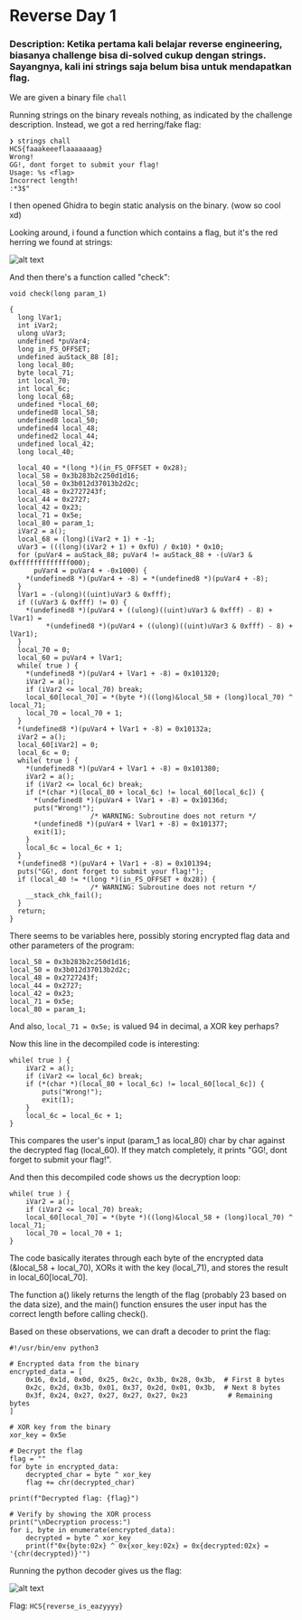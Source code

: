 # Reverse Day 1
### Description: Ketika pertama kali belajar reverse engineering, biasanya challenge bisa di-solved cukup dengan strings. Sayangnya, kali ini strings saja belum bisa untuk mendapatkan flag.

We are given a binary file ```chall```

Running strings on the binary reveals nothing, as indicated by the challenge description. Instead, we got a red herring/fake flag:

```
❯ strings chall
HCS{faaakeeeflaaaaaaag}
Wrong!
GG!, dont forget to submit your flag!
Usage: %s <flag>
Incorrect length!
:*3$"
```

I then opened Ghidra to begin static analysis on the binary. (wow so cool xd)

Looking around, i found a function which contains a flag, but it's the red herring we found at strings:

![alt text](image.png)

And then there's a function called "check":

```
void check(long param_1)

{
  long lVar1;
  int iVar2;
  ulong uVar3;
  undefined *puVar4;
  long in_FS_OFFSET;
  undefined auStack_88 [8];
  long local_80;
  byte local_71;
  int local_70;
  int local_6c;
  long local_68;
  undefined *local_60;
  undefined8 local_58;
  undefined8 local_50;
  undefined4 local_48;
  undefined2 local_44;
  undefined local_42;
  long local_40;
  
  local_40 = *(long *)(in_FS_OFFSET + 0x28);
  local_58 = 0x3b283b2c250d1d16;
  local_50 = 0x3b012d37013b2d2c;
  local_48 = 0x2727243f;
  local_44 = 0x2727;
  local_42 = 0x23;
  local_71 = 0x5e;
  local_80 = param_1;
  iVar2 = a();
  local_68 = (long)(iVar2 + 1) + -1;
  uVar3 = (((long)(iVar2 + 1) + 0xfU) / 0x10) * 0x10;
  for (puVar4 = auStack_88; puVar4 != auStack_88 + -(uVar3 & 0xfffffffffffff000);
      puVar4 = puVar4 + -0x1000) {
    *(undefined8 *)(puVar4 + -8) = *(undefined8 *)(puVar4 + -8);
  }
  lVar1 = -(ulong)((uint)uVar3 & 0xfff);
  if ((uVar3 & 0xfff) != 0) {
    *(undefined8 *)(puVar4 + ((ulong)((uint)uVar3 & 0xfff) - 8) + lVar1) =
         *(undefined8 *)(puVar4 + ((ulong)((uint)uVar3 & 0xfff) - 8) + lVar1);
  }
  local_70 = 0;
  local_60 = puVar4 + lVar1;
  while( true ) {
    *(undefined8 *)(puVar4 + lVar1 + -8) = 0x101320;
    iVar2 = a();
    if (iVar2 <= local_70) break;
    local_60[local_70] = *(byte *)((long)&local_58 + (long)local_70) ^ local_71;
    local_70 = local_70 + 1;
  }
  *(undefined8 *)(puVar4 + lVar1 + -8) = 0x10132a;
  iVar2 = a();
  local_60[iVar2] = 0;
  local_6c = 0;
  while( true ) {
    *(undefined8 *)(puVar4 + lVar1 + -8) = 0x101380;
    iVar2 = a();
    if (iVar2 <= local_6c) break;
    if (*(char *)(local_80 + local_6c) != local_60[local_6c]) {
      *(undefined8 *)(puVar4 + lVar1 + -8) = 0x10136d;
      puts("Wrong!");
                    /* WARNING: Subroutine does not return */
      *(undefined8 *)(puVar4 + lVar1 + -8) = 0x101377;
      exit(1);
    }
    local_6c = local_6c + 1;
  }
  *(undefined8 *)(puVar4 + lVar1 + -8) = 0x101394;
  puts("GG!, dont forget to submit your flag!");
  if (local_40 != *(long *)(in_FS_OFFSET + 0x28)) {
                    /* WARNING: Subroutine does not return */
    __stack_chk_fail();
  }
  return;
}
```

There seems to be variables here, possibly storing encrypted flag data and other parameters of the program:
```
local_58 = 0x3b283b2c250d1d16;
local_50 = 0x3b012d37013b2d2c;
local_48 = 0x2727243f;
local_44 = 0x2727;
local_42 = 0x23;
local_71 = 0x5e;
local_80 = param_1;
```

And also, ```local_71 = 0x5e;``` is valued 94 in decimal, a XOR key perhaps?

Now this line in the decompiled code is interesting:
```
while( true ) {
    iVar2 = a();
    if (iVar2 <= local_6c) break;
    if (*(char *)(local_80 + local_6c) != local_60[local_6c]) {
        puts("Wrong!");
        exit(1);
    }
    local_6c = local_6c + 1;
}
```

This compares the user's input (param_1 as local_80) char by char against the decrypted flag (local_60). If they match completely, it prints "GG!, dont forget to submit your flag!".

And then this decompiled code shows us the decryption loop:
```
while( true ) {
    iVar2 = a();
    if (iVar2 <= local_70) break;
    local_60[local_70] = *(byte *)((long)&local_58 + (long)local_70) ^ local_71;
    local_70 = local_70 + 1;
}
```

The code basically iterates through each byte of the encrypted data (&local_58 + local_70), XORs it with the key (local_71), and stores the result in local_60[local_70].

The function a() likely returns the length of the flag (probably 23 based on the data size), and the main() function ensures the user input has the correct length before calling check().

Based on these observations, we can draft a decoder to print the flag:

```
#!/usr/bin/env python3

# Encrypted data from the binary
encrypted_data = [
    0x16, 0x1d, 0x0d, 0x25, 0x2c, 0x3b, 0x28, 0x3b,  # First 8 bytes
    0x2c, 0x2d, 0x3b, 0x01, 0x37, 0x2d, 0x01, 0x3b,  # Next 8 bytes
    0x3f, 0x24, 0x27, 0x27, 0x27, 0x27, 0x23          # Remaining bytes
]

# XOR key from the binary
xor_key = 0x5e

# Decrypt the flag
flag = ""
for byte in encrypted_data:
    decrypted_char = byte ^ xor_key
    flag += chr(decrypted_char)

print(f"Decrypted flag: {flag}")

# Verify by showing the XOR process
print("\nDecryption process:")
for i, byte in enumerate(encrypted_data):
    decrypted = byte ^ xor_key
    print(f"0x{byte:02x} ^ 0x{xor_key:02x} = 0x{decrypted:02x} = '{chr(decrypted)}'")
```

Running the python decoder gives us the flag:

![alt text](image-1.png)

Flag: ```HCS{reverse_is_eazyyyy}```

